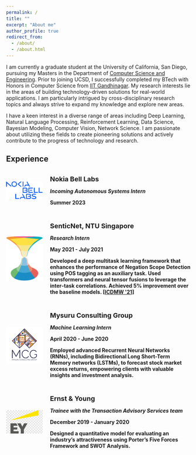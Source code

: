 ```yaml
---
permalink: /
title: ""
excerpt: "About me"
author_profile: true
redirect_from: 
  - /about/
  - /about.html
---
```


I am currently a graduate student at the University of California, San Diego, pursuing my Masters in the Department of [Computer Science and Engineering](https://cse.ucsd.edu/). Prior to joining UCSD, I successfully completed my BTech with Honors in Computer Science from [IIT Gandhinagar](https://cs.iitgn.ac.in/). My research interests lie in the areas of building technology-driven solutions for real-world applications. I am particularly intrigued by cross-disciplinary research topics and always strive to expand my knowledge and explore new areas.

I have a keen interest in a diverse range of areas including Deep Learning, Natural Language Processing, Reinforcement Learning, Data Science, Bayesian Modeling, Computer Vision, Network Science. I am passionate about utilizing these fields to create pioneering solutions and actively contribute to the progress of technology and research.


## Experience

<div style="display: flex; align-items: center;">
  <img src="../images/nokia.png" alt="Nokia Bell Labs" width="100px" align="left" style="margin-right: 20px">
  <div>
    <p><strong><span style="font-size: 18px;">Nokia Bell Labs</span></p>
    <p><i> Incoming Autonomous Systems Intern</i></p>
    <p>Summer 2023</p>
  </div>
</div>

<br clear="both">

<div style="display: flex; align-items: center;">
  <img src="../images/senticnet.jpg" alt="SenticNet" width="100px" align="left" style="margin-right: 20px">
  <div>
    <p><strong><span style="font-size: 18px;">SenticNet, NTU Singapore</span></strong></p>
    <p><i>Research Intern</i></p>
    <p>May 2021 - July 2021</p>
    <p>Developed a deep multitask learning framework that enhances the performance of Negation Scope Detection using POS tagging as an auxiliary task. Used transformers and neural tensor fusions to leverage the inter‑task correlations. Achieved 5% improvement over the baseline models. <a href="https://harshp1802.github.io/publication/24-09-2021-icdmw21">[ICDMW '21]</a> </p>
  </div>
</div>

<br clear="both">

<div style="display: flex; align-items: center;">
  <img src="../images/mcg-ai.png" alt="MCG AI" width="100px" align="left" style="margin-right: 20px">
  <div>
    <p><strong><span style="font-size: 18px;">Mysuru Consulting Group</span></strong></p>
    <p><i>Machine Learning Intern</i></p>
    <p>April 2020 - June 2020</p>
    <p>Employed advanced Recurrent Neural Networks (RNNs), including Bidirectional Long Short-Term Memory networks (LSTMs), to forecast stock market excess returns, empowering clients with valuable insights and investment analysis.</p>
  </div>
</div>

<br clear="both">

<div style="display: flex; align-items: center;">
  <img src="../images/ey.png" alt="EY" width="100px" align="left" style="margin-right: 20px">
  <div>
    <p><strong><span style="font-size: 18px;">Ernst & Young</span></strong></p>
    <p><i>Trainee with the Transaction Advisory Services team</i></p>
    <p>December 2019 - January 2020</p>
    <p>Designed a quantitative model for evaluating an industry’s attractiveness using Porter’s Five Forces Framework and SWOT Analysis.</p>
  </div>
</div>

<!-- A data-driven personal website
======
Like many other Jekyll-based GitHub Pages templates, academicpages makes you separate the website's content from its form. The content & metadata of your website are in structured markdown files, while various other files constitute the theme, specifying how to transform that content & metadata into HTML pages. You keep these various markdown (.md), YAML (.yml), HTML, and CSS files in a public GitHub repository. Each time you commit and push an update to the repository, the [GitHub pages](https://pages.github.com/) service creates static HTML pages based on these files, which are hosted on GitHub's servers free of charge.

Many of the features of dynamic content management systems (like Wordpress) can be achieved in this fashion, using a fraction of the computational resources and with far less vulnerability to hacking and DDoSing. You can also modify the theme to your heart's content without touching the content of your site. If you get to a point where you've broken something in Jekyll/HTML/CSS beyond repair, your markdown files describing your talks, publications, etc. are safe. You can rollback the changes or even delete the repository and start over -- just be sure to save the markdown files! Finally, you can also write scripts that process the structured data on the site, such as [this one](https://github.com/academicpages/academicpages.github.io/blob/master/talkmap.ipynb) that analyzes metadata in pages about talks to display [a map of every location you've given a talk](https://academicpages.github.io/talkmap.html).

Getting started
======
1. Register a GitHub account if you don't have one and confirm your e-mail (required!)
1. Fork [this repository](https://github.com/academicpages/academicpages.github.io) by clicking the "fork" button in the top right. 
1. Go to the repository's settings (rightmost item in the tabs that start with "Code", should be below "Unwatch"). Rename the repository "[your GitHub username].github.io", which will also be your website's URL.
1. Set site-wide configuration and create content & metadata (see below -- also see [this set of diffs](http://archive.is/3TPas) showing what files were changed to set up [an example site](https://getorg-testacct.github.io) for a user with the username "getorg-testacct")
1. Upload any files (like PDFs, .zip files, etc.) to the files/ directory. They will appear at https://[your GitHub username].github.io/files/example.pdf.  
1. Check status by going to the repository settings, in the "GitHub pages" section

Site-wide configuration
------
The main configuration file for the site is in the base directory in [_config.yml](https://github.com/academicpages/academicpages.github.io/blob/master/_config.yml), which defines the content in the sidebars and other site-wide features. You will need to replace the default variables with ones about yourself and your site's github repository. The configuration file for the top menu is in [_data/navigation.yml](https://github.com/academicpages/academicpages.github.io/blob/master/_data/navigation.yml). For example, if you don't have a portfolio or blog posts, you can remove those items from that navigation.yml file to remove them from the header. 

Create content & metadata
------
For site content, there is one markdown file for each type of content, which are stored in directories like _publications, _talks, _posts, _teaching, or _pages. For example, each talk is a markdown file in the [_talks directory](https://github.com/academicpages/academicpages.github.io/tree/master/_talks). At the top of each markdown file is structured data in YAML about the talk, which the theme will parse to do lots of cool stuff. The same structured data about a talk is used to generate the list of talks on the [Talks page](https://academicpages.github.io/talks), each [individual page](https://academicpages.github.io/talks/2012-03-01-talk-1) for specific talks, the talks section for the [CV page](https://academicpages.github.io/cv), and the [map of places you've given a talk](https://academicpages.github.io/talkmap.html) (if you run this [python file](https://github.com/academicpages/academicpages.github.io/blob/master/talkmap.py) or [Jupyter notebook](https://github.com/academicpages/academicpages.github.io/blob/master/talkmap.ipynb), which creates the HTML for the map based on the contents of the _talks directory).

**Markdown generator**

I have also created [a set of Jupyter notebooks](https://github.com/academicpages/academicpages.github.io/tree/master/markdown_generator
) that converts a CSV containing structured data about talks or presentations into individual markdown files that will be properly formatted for the academicpages template. The sample CSVs in that directory are the ones I used to create my own personal website at stuartgeiger.com. My usual workflow is that I keep a spreadsheet of my publications and talks, then run the code in these notebooks to generate the markdown files, then commit and push them to the GitHub repository.

How to edit your site's GitHub repository
------
Many people use a git client to create files on their local computer and then push them to GitHub's servers. If you are not familiar with git, you can directly edit these configuration and markdown files directly in the github.com interface. Navigate to a file (like [this one](https://github.com/academicpages/academicpages.github.io/blob/master/_talks/2012-03-01-talk-1.md) and click the pencil icon in the top right of the content preview (to the right of the "Raw | Blame | History" buttons). You can delete a file by clicking the trashcan icon to the right of the pencil icon. You can also create new files or upload files by navigating to a directory and clicking the "Create new file" or "Upload files" buttons. 

Example: editing a markdown file for a talk
![Editing a markdown file for a talk](/images/editing-talk.png)

For more info
------
More info about configuring academicpages can be found in [the guide](https://academicpages.github.io/markdown/). The [guides for the Minimal Mistakes theme](https://mmistakes.github.io/minimal-mistakes/docs/configuration/) (which this theme was forked from) might also be helpful. -->

